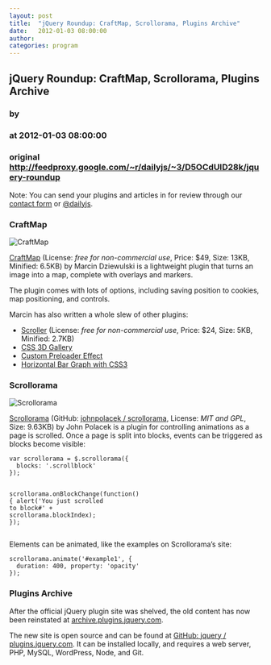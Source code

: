 ```yaml
---
layout: post
title:  "jQuery Roundup: CraftMap, Scrollorama, Plugins Archive"
date:   2012-01-03 08:00:00
author: 
categories: program
---
```


## jQuery Roundup: CraftMap, Scrollorama, Plugins Archive
### by 
### at 2012-01-03 08:00:00
### original <http://feedproxy.google.com/~r/dailyjs/~3/D5OCdUID28k/jquery-roundup>

<div>
Note: You can send your plugins and articles in for review through our <a href="http://dailyjs.com/contact.html">contact form</a> or <a href="http://twitter.com/dailyjs">@dailyjs</a>.
</div>
<h3>CraftMap</h3>

<p><img src="http://dailyjs.com/images/posts/craftmap.png" alt="CraftMap"></p>

<p><a href="http://www.jscraft.net/plugins/craftmap.html">CraftMap</a> (License: <em>free for non-commercial use</em>, Price: $49, Size: 13KB, Minified: 6.5KB) by Marcin Dziewulski is a lightweight plugin that turns an image into a map, complete with overlays and markers.</p>

<p>The plugin comes with lots of options, including saving position to cookies, map positioning, and controls.</p>

<p>Marcin has also written a whole slew of other plugins:</p>

<ul>
<li><a href="http://www.jscraft.net/plugins/scroller.html">Scroller</a> (License: <em>free for non-commercial use</em>, Price: $24, Size: 5KB, Minified: 2.7KB)</li>

<li><a href="http://www.jscraft.net/experiments/css-3d-image-gallery.html">CSS 3D Gallery</a></li>

<li><a href="http://www.jscraft.net/experiments/custom-preloader-effect.html">Custom Preloader Effect</a></li>

<li><a href="http://www.jscraft.net/experiments/horizontal-bar-graph-with-css3-and-jquery.html">Horizontal Bar Graph with CSS3</a></li>
</ul>

<h3>Scrollorama</h3>

<p><img src="http://dailyjs.com/images/posts/scrollorama.png" alt="Scrollorama"></p>

<p><a href="http://johnpolacek.github.com/scrollorama/">Scrollorama</a> (GitHub: <a href="https://github.com/johnpolacek/scrollorama">johnpolacek / scrollorama</a>, License: <em>MIT and GPL</em>, Size: 9.63KB) by John Polacek is a plugin for controlling animations as a page is scrolled. Once a page is split into blocks, events can be triggered as blocks become visible:</p>
<div><pre><code><span>var</span> <span>scrollorama</span> <span>=</span> <span>$</span><span>.</span><span>scrollorama</span><span>({</span>
  <span>blocks</span><span>:</span> <span>&#39;.scrollblock&#39;</span>
<span>});</span>

<span>scrollorama</span><span>.</span><span>onBlockChange</span><span>(</span><span>function</span><span>()</span> <span>{</span>
  <span>alert</span><span>(</span><span>&#39;You just scrolled to block#&#39;</span> <span>+</span> <span>scrollorama</span><span>.</span><span>blockIndex</span><span>);</span>
<span>});</span>
</code></pre>
</div>
<p>Elements can be animated, like the examples on Scrollorama’s site:</p>
<div><pre><code><span>scrollorama</span><span>.</span><span>animate</span><span>(</span><span>&#39;#example1&#39;</span><span>,</span> <span>{</span>
  <span>duration</span><span>:</span> <span>400</span><span>,</span> <span>property</span><span>:</span> <span>&#39;opacity&#39;</span>
<span>});</span>
</code></pre>
</div>
<h3>Plugins Archive</h3>

<p>After the official jQuery plugin site was shelved, the old content has now been reinstated at <a href="http://archive.plugins.jquery.com/">archive.plugins.jquery.com</a>.</p>

<p>The new site is open source and can be found at <a href="https://github.com/jquery/plugins.jquery.com">GitHub: jquery / plugins.jquery.com</a>. It can be installed locally, and requires a web server, PHP, MySQL, WordPress, Node, and Git.</p><img src="http://feeds.feedburner.com/~r/dailyjs/~4/D5OCdUID28k" height="1" width="1">